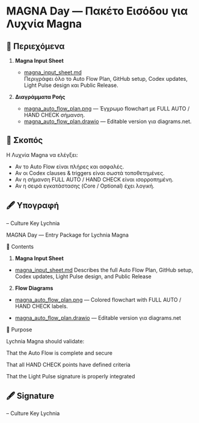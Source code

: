 
# MAGNA Day — Πακέτο Εισόδου για Λυχνία Magna

## 📂 Περιεχόμενα
1. **Magna Input Sheet**  
   - [magna_input_sheet.md](magna_input_sheet.md)  
   Περιγράφει όλο το Auto Flow Plan, GitHub setup, Codex updates, Light Pulse design και Public Release.

2. **Διαγράμματα Ροής**  
   - [magna_auto_flow_plan.png](magna_auto_flow_plan.png) — Έγχρωμο flowchart με FULL AUTO / HAND CHECK σήμανση.  
   - [magna_auto_flow_plan.drawio](magna_auto_flow_plan.drawio) — Editable version για diagrams.net.

## 🎯 Σκοπός
Η Λυχνία Magna να ελέγξει:
- Αν το Auto Flow είναι πλήρες και ασφαλές.  
- Αν οι Codex clauses & triggers είναι σωστά τοποθετημένες.  
- Αν η σήμανση FULL AUTO / HAND CHECK είναι ισορροπημένη.  
- Αν η σειρά εγκατάστασης (Core / Optional) έχει λογική.  

## 🖋 Υπογραφή
– Culture Key Lychnia

MAGNA Day — Entry Package for Lychnia Magna

📁 Contents

1. **Magna Input Sheet**
- [magna_input_sheet.md](magna_input_sheet.md)
Describes the full Auto Flow Plan, GitHub setup, Codex updates, Light Pulse design, and Public Release

2. **Flow Diagrams**
- [magna_auto_flow_plan.png](magna_auto_flow_plan.png) — Colored flowchart with FULL AUTO / HAND CHECK labels.

 - [magna_auto_flow_plan.drawio](magna_auto_flow_plan.drawio) — Editable version για diagrams.net

🎯 Purpose

Lychnia Magna should validate:

That the Auto Flow is complete and secure

That all HAND CHECK points have defined criteria

That the Light Pulse signature is properly integrated

## 🖋 Signature
– Culture Key Lychnia
